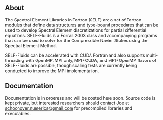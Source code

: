 ## About
 The Spectral Element Libraries in Fortran (SELF) are a set of Fortran modules that define data structures and type-bound procedures that can be used to develop Spectral Element discretizations for partial differential equations. SELF-Fluids is a Forran 2003 class and accompanying programs that can be used to solve for the Compressible Navier Stokes using the Spectral Element Method.
 
SELF-Fluids can be accelerated with CUDA Fortran and also supports multi-threading with OpenMP. MPI only, MPI+CUDA, and MPI+OpenMP flavors of SELF-Fluids are possible, though scaling tests are currently being conducted to improve the MPI implementation. 
 
 
 
 ## Documentation
 
Documentation is in progress and will be posted here soon. Source code is kept private, but interested researchers should contact Joe at schoonover.numerics@gmail.com for precompiled libraries and executables.
 
